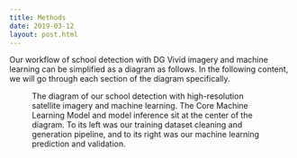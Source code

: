 ```yaml
---
title: Methods
date: 2019-03-12
layout: post.html
---
```


Our workflow of school detection with DG Vivid imagery and machine learning can be simplified as a diagram as follows. In the following content, we will go through each section of the diagram specifically.

<Figure caption> The diagram of our school detection with high-resolution satellite imagery and machine learning. The Core Machine Learning Model and model inference sit at the center of the diagram. To its left was our training dataset cleaning and generation pipeline, and to its right was our machine learning prediction and validation.

<Figure here>
